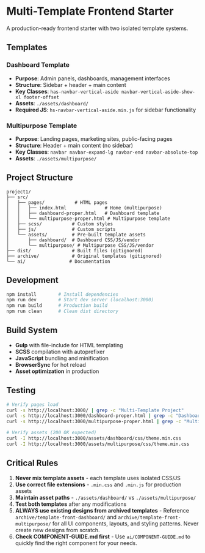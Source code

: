 # Multi-Template Frontend Starter

A production-ready frontend starter with two isolated template systems.

## Templates

### Dashboard Template
- **Purpose**: Admin panels, dashboards, management interfaces
- **Structure**: Sidebar + header + main content
- **Key Classes**: `has-navbar-vertical-aside navbar-vertical-aside-show-xl footer-offset`
- **Assets**: `./assets/dashboard/`
- **Required JS**: `hs-navbar-vertical-aside.min.js` for sidebar functionality

### Multipurpose Template
- **Purpose**: Landing pages, marketing sites, public-facing pages
- **Structure**: Header + main content (no sidebar)
- **Key Classes**: `navbar navbar-expand-lg navbar-end navbar-absolute-top`
- **Assets**: `./assets/multipurpose/`

## Project Structure

```
project1/
├── src/
│   ├── pages/           # HTML pages
│   │   ├── index.html              # Home (multipurpose)
│   │   ├── dashboard-proper.html   # Dashboard template
│   │   └── multipurpose-proper.html # Multipurpose template
│   ├── scss/           # Custom styles
│   ├── js/             # Custom scripts
│   └── assets/         # Pre-built template assets
│       ├── dashboard/  # Dashboard CSS/JS/vendor
│       └── multipurpose/ # Multipurpose CSS/JS/vendor
├── dist/               # Built files (gitignored)
├── archive/            # Original templates (gitignored)
└── ai/                # Documentation
```

## Development

```bash
npm install        # Install dependencies
npm run dev        # Start dev server (localhost:3000)
npm run build      # Production build
npm run clean      # Clean dist directory
```

## Build System

- **Gulp** with file-include for HTML templating
- **SCSS** compilation with autoprefixer
- **JavaScript** bundling and minification
- **BrowserSync** for hot reload
- **Asset optimization** in production

## Testing

```bash
# Verify pages load
curl -s http://localhost:3000/ | grep -c "Multi-Template Project"
curl -s http://localhost:3000/dashboard-proper.html | grep -c "Dashboard Template"
curl -s http://localhost:3000/multipurpose-proper.html | grep -c "Multipurpose Template"

# Verify assets (200 OK expected)
curl -I http://localhost:3000/assets/dashboard/css/theme.min.css
curl -I http://localhost:3000/assets/multipurpose/css/theme.min.css
```

## Critical Rules

1. **Never mix template assets** - each template uses isolated CSS/JS
2. **Use correct file extensions** - `.min.css` and `.min.js` for production assets
3. **Maintain asset paths** - `./assets/dashboard/` vs `./assets/multipurpose/`
4. **Test both templates** after any modifications
5. **ALWAYS use existing designs from archived templates** - Reference `archive/template-front-dashboard/` and `archive/template-front-multipurpose/` for all UI components, layouts, and styling patterns. Never create new designs from scratch.
6. **Check COMPONENT-GUIDE.md first** - Use `ai/COMPONENT-GUIDE.md` to quickly find the right component for your needs.